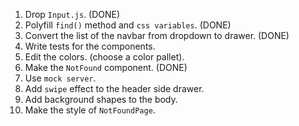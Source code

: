 1. Drop `Input.js`. (DONE)
2. Polyfill `find()` method and `css variables`. (DONE)
3. Convert the list of the navbar from dropdown to drawer. (DONE)
4. Write tests for the components.
5. Edit the colors. (choose a color pallet).
6. Make the `NotFound` component. (DONE)
7. Use `mock server`.
8. Add `swipe` effect to the header side drawer.
9. Add background shapes to the body.
10. Make the style of `NotFoundPage`.
